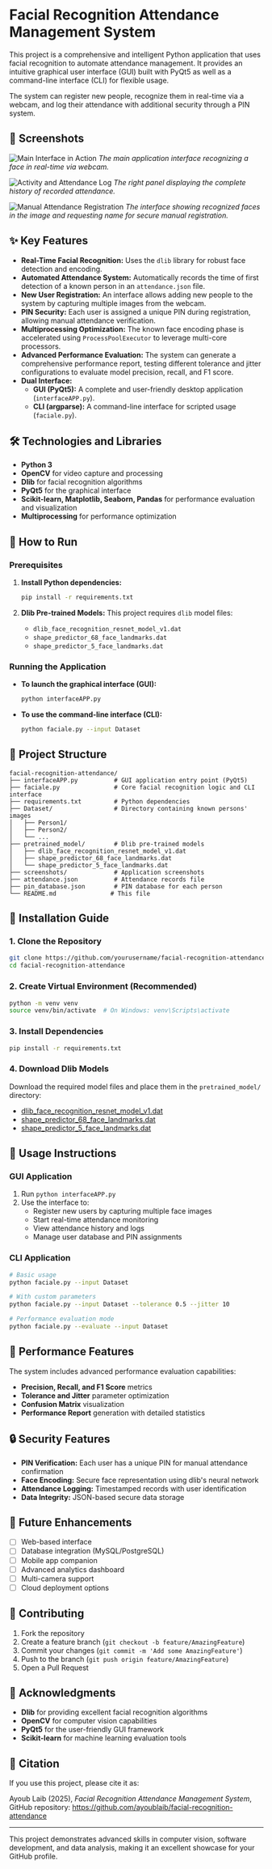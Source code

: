 # Facial Recognition Attendance Management System

This project is a comprehensive and intelligent Python application that uses facial recognition to automate attendance management. It provides an intuitive graphical user interface (GUI) built with PyQt5 as well as a command-line interface (CLI) for flexible usage.

The system can register new people, recognize them in real-time via a webcam, and log their attendance with additional security through a PIN system.

## 📸 Screenshots

![Main Interface in Action](screenshots/01.png)
_The main application interface recognizing a face in real-time via webcam._

![Activity and Attendance Log](screenshots/02.png)
_The right panel displaying the complete history of recorded attendance._

![Manual Attendance Registration](screenshots/03.png)
_The interface showing recognized faces in the image and requesting name for secure manual registration._

## ✨ Key Features

- **Real-Time Facial Recognition:** Uses the `dlib` library for robust face detection and encoding.
- **Automated Attendance System:** Automatically records the time of first detection of a known person in an `attendance.json` file.
- **New User Registration:** An interface allows adding new people to the system by capturing multiple images from the webcam.
- **PIN Security:** Each user is assigned a unique PIN during registration, allowing manual attendance verification.
- **Multiprocessing Optimization:** The known face encoding phase is accelerated using `ProcessPoolExecutor` to leverage multi-core processors.
- **Advanced Performance Evaluation:** The system can generate a comprehensive performance report, testing different tolerance and jitter configurations to evaluate model precision, recall, and F1 score.
- **Dual Interface:**
  - **GUI (PyQt5):** A complete and user-friendly desktop application (`interfaceAPP.py`).
  - **CLI (argparse):** A command-line interface for scripted usage (`faciale.py`).

## 🛠️ Technologies and Libraries

- **Python 3**
- **OpenCV** for video capture and processing
- **Dlib** for facial recognition algorithms
- **PyQt5** for the graphical interface
- **Scikit-learn, Matplotlib, Seaborn, Pandas** for performance evaluation and visualization
- **Multiprocessing** for performance optimization

## 🚀 How to Run

### Prerequisites

1. **Install Python dependencies:**
   ```bash
   pip install -r requirements.txt
   ```

2. **Dlib Pre-trained Models:**
   This project requires `dlib` model files:
   - `dlib_face_recognition_resnet_model_v1.dat`
   - `shape_predictor_68_face_landmarks.dat`
   - `shape_predictor_5_face_landmarks.dat`

### Running the Application

- **To launch the graphical interface (GUI):**
  ```bash
  python interfaceAPP.py
  ```

- **To use the command-line interface (CLI):**
  ```bash
  python faciale.py --input Dataset
  ```

## 📂 Project Structure

```
facial-recognition-attendance/
├── interfaceAPP.py          # GUI application entry point (PyQt5)
├── faciale.py               # Core facial recognition logic and CLI interface
├── requirements.txt         # Python dependencies
├── Dataset/                 # Directory containing known persons' images
│   ├── Person1/
│   ├── Person2/
│   └── ...
├── pretrained_model/        # Dlib pre-trained models
│   ├── dlib_face_recognition_resnet_model_v1.dat
│   ├── shape_predictor_68_face_landmarks.dat
│   └── shape_predictor_5_face_landmarks.dat
├── screenshots/             # Application screenshots
├── attendance.json          # Attendance records file
├── pin_database.json        # PIN database for each person
└── README.md               # This file
```

## 🔧 Installation Guide

### 1. Clone the Repository
```bash
git clone https://github.com/yourusername/facial-recognition-attendance.git
cd facial-recognition-attendance
```

### 2. Create Virtual Environment (Recommended)
```bash
python -m venv venv
source venv/bin/activate  # On Windows: venv\Scripts\activate
```

### 3. Install Dependencies
```bash
pip install -r requirements.txt
```

### 4. Download Dlib Models
Download the required model files and place them in the `pretrained_model/` directory:
- [dlib_face_recognition_resnet_model_v1.dat](http://dlib.net/files/dlib_face_recognition_resnet_model_v1.dat.bz2)
- [shape_predictor_68_face_landmarks.dat](http://dlib.net/files/shape_predictor_68_face_landmarks.dat.bz2)
- [shape_predictor_5_face_landmarks.dat](http://dlib.net/files/shape_predictor_5_face_landmarks.dat.bz2)

## 📝 Usage Instructions

### GUI Application
1. Run `python interfaceAPP.py`
2. Use the interface to:
   - Register new users by capturing multiple face images
   - Start real-time attendance monitoring
   - View attendance history and logs
   - Manage user database and PIN assignments

### CLI Application
```bash
# Basic usage
python faciale.py --input Dataset

# With custom parameters
python faciale.py --input Dataset --tolerance 0.5 --jitter 10

# Performance evaluation mode
python faciale.py --evaluate --input Dataset
```

## 🎯 Performance Features

The system includes advanced performance evaluation capabilities:
- **Precision, Recall, and F1 Score** metrics
- **Tolerance and Jitter** parameter optimization
- **Confusion Matrix** visualization
- **Performance Report** generation with detailed statistics

## 🔒 Security Features

- **PIN Verification:** Each user has a unique PIN for manual attendance confirmation
- **Face Encoding:** Secure face representation using dlib's neural network
- **Attendance Logging:** Timestamped records with user identification
- **Data Integrity:** JSON-based secure data storage

## 🚀 Future Enhancements

- [ ] Web-based interface
- [ ] Database integration (MySQL/PostgreSQL)
- [ ] Mobile app companion
- [ ] Advanced analytics dashboard
- [ ] Multi-camera support
- [ ] Cloud deployment options

## 🤝 Contributing

1. Fork the repository
2. Create a feature branch (`git checkout -b feature/AmazingFeature`)
3. Commit your changes (`git commit -m 'Add some AmazingFeature'`)
4. Push to the branch (`git push origin feature/AmazingFeature`)
5. Open a Pull Request

## 🙏 Acknowledgments

- **Dlib** for providing excellent facial recognition algorithms
- **OpenCV** for computer vision capabilities
- **PyQt5** for the user-friendly GUI framework
- **Scikit-learn** for machine learning evaluation tools

## 📌 Citation
If you use this project, please cite it as:

Ayoub Laib (2025), *Facial Recognition Attendance Management System*, GitHub repository: https://github.com/ayoublaib/facial-recognition-attendance

---

This project demonstrates advanced skills in computer vision, software development, and data analysis, making it an excellent showcase for your GitHub profile.
